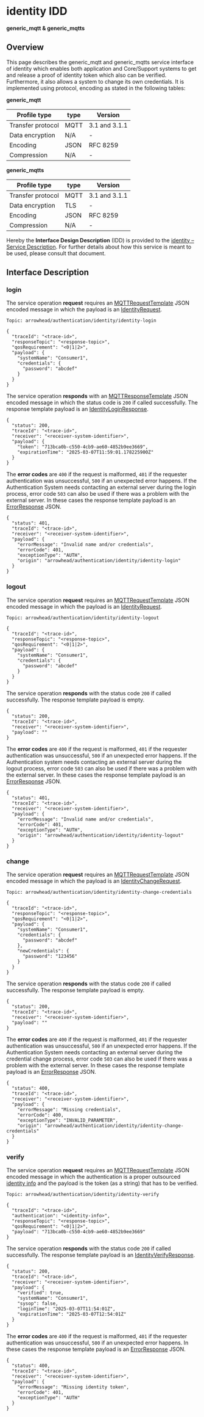 # identity IDD
**generic_mqtt & generic_mqtts**

## Overview

This page describes the generic_mqtt and generic_mqtts service interface of identity which enables both application and Core/Support systems to
get and release a proof of identity token which also can be verified. Furthermore, it also allows a system to
change its own credentials. It is implemented using protocol, encoding as stated in the
following tables:

**generic_mqtt**

Profile type | type | Version
--- | --- | ---
Transfer protocol | MQTT | 3.1 and 3.1.1
Data encryption | N/A | -
Encoding | JSON | RFC 8259
Compression | N/A | -

**generic_mqtts**

Profile type | type | Version
--- | --- | ---
Transfer protocol | MQTT | 3.1 and 3.1.1
Data encryption | TLS | -
Encoding | JSON | RFC 8259
Compression | N/A | -

Hereby the **Interface Design Description** (IDD) is provided to the [identity – Service Description](../../assets/sd/5_0_0/identity_sd.pdf). For further details about how this service is meant to be used, please consult that document.

## Interface Description

### login

The service operation **request** requires an [MQTTRequestTemplate](../data-models/mqtt-request-template.md) JSON encoded message in which the payload is an [IdentityRequest](../data-models/identity-request.md).

```
Topic: arrowhead/authentication/identity/identity-login

{
  "traceId": "<trace-id>",
  "responseTopic": "<response-topic>",
  "qosRequirement": "<0|1|2>",
  "payload": {
    "systemName": "Consumer1",
    "credentials": {
      "password": "abcdef"
    }
  }
}
```

The service operation **responds** with an [MQTTResponseTemplate](../data-models/mqtt-response-template.md) JSON encoded message in which the status code is `200` if called successfully. The response template payload is an
[IdentityLoginResponse](../data-models/identity-login-response.md).


```
{
  "status": 200,
  "traceId": "<trace-id>",
  "receiver": "<receiver-system-identifier>",
  "payload": {
    "token": "713bca0b-c550-4cb9-ae60-4852b9ee3669",
    "expirationTime": "2025-03-07T11:59:01.178225900Z"
  }
}
```

The **error codes** are `400` if the request is malformed, `401` if the requester authentication was unsuccessful,
`500` if an unexpected error happens. If the Authentication System needs contacting an external server during the login process,
error code `503` can also be used if there was a problem with the external server.  In these cases the response template payload is an
[ErrorResponse](../data-models/error-response.md) JSON.

```
{
  "status": 401,
  "traceId": "<trace-id>",
  "receiver": "<receiver-system-identifier>",
  "payload": {
    "errorMessage": "Invalid name and/or credentials",
    "errorCode": 401,
    "exceptionType": "AUTH",
    "origin": "arrowhead/authentication/identity/identity-login"
  }
}
```

### logout

The service operation **request** requires an [MQTTRequestTemplate](../data-models/mqtt-request-template.md) JSON encoded message in which the payload is an [IdentityRequest](../data-models/identity-request.md).

```
Topic: arrowhead/authentication/identity/identity-logout

{
  "traceId": "<trace-id>",
  "responseTopic": "<response-topic>",
  "qosRequirement": "<0|1|2>",
  "payload": {
    "systemName": "Consumer1",
    "credentials": {
      "password": "abcdef"
    }
  }
}
```

The service operation **responds** with the status code `200` if called successfully. The response template payload is empty.

```
{
  "status": 200,
  "traceId": "<trace-id>",
  "receiver": "<receiver-system-identifier>",
  "payload": ""
}
```

The **error codes** are `400` if the request is malformed, `401` if the requester authentication was unsuccessful,
`500` if an unexpected error happens. If the Authentication system needs contacting an external server during the logout process,
error code `503` can also be used if there was a problem with the external server.  In these cases the response template payload is an
[ErrorResponse](../data-models/error-response.md) JSON.


```
{
  "status": 401,
  "traceId": "<trace-id>",
  "receiver": "<receiver-system-identifier>",
  "payload": {
    "errorMessage": "Invalid name and/or credentials",
    "errorCode": 401,
    "exceptionType": "AUTH",
    "origin": "arrowhead/authentication/identity/identity-logout"
  }
}
```

### change

The service operation **request** requires an [MQTTRequestTemplate](../data-models/mqtt-request-template.md) JSON encoded message in which the payload is an [IdentityChangeRequest](../data-models/identity-change-request.md).

```
Topic: arrowhead/authentication/identity/identity-change-credentials

{
  "traceId": "<trace-id>",
  "responseTopic": "<response-topic>",
  "qosRequirement": "<0|1|2>",
  "payload": {
    "systemName": "Consumer1",
    "credentials": {
      "password": "abcdef"
    },
    "newCredentials": {
      "password": "123456"
    }
  }
}
```

The service operation **responds** with the status code `200` if called successfully. The response template payload is empty.

```
{
  "status": 200,
  "traceId": "<trace-id>",
  "receiver": "<receiver-system-identifier>",
  "payload": ""
}
```

The **error codes** are `400` if the request is malformed, `401` if the requester authentication was unsuccessful,
`500` if an unexpected error happens. If the Authentication System needs contacting an external server during the credential change process,
error code `503` can also be used if there was a problem with the external server. In these cases the response template payload is an
[ErrorResponse](../data-models/error-response.md) JSON.

```
{
  "status": 400,
  "traceId": "<trace-id>",
  "receiver": "<receiver-system-identifier>",
  "payload": {
    "errorMessage": "Missing credentials",
    "errorCode": 400,
    "exceptionType": "INVALID_PARAMETER",
    "origin": "arrowhead/authentication/identity/identity-change-credentials"
  }
}
```

### verify

The service operation **request** requires an [MQTTRequestTemplate](../data-models/mqtt-request-template.md) JSON encoded message in which the authentication is a proper outsourced [identity info](../../api/authentication_policy.md/#mqtt) and the payload is the token (as a string) that has to be verified.


```
Topic: arrowhead/authentication/identity/identity-verify

{
  "traceId": "<trace-id>",
  "authentication": "<identity-info>",
  "responseTopic": "<response-topic>",
  "qosRequirement": "<0|1|2>",
  "payload": "713bca0b-c550-4cb9-ae60-4852b9ee3669"
}

```

The service operation **responds** with the status code `200` if called successfully. The response template payload is an
[IdentityVerifyResponse](../data-models/identity-verify-response.md).

```
{
  "status": 200,
  "traceId": "<trace-id>",
  "receiver": "<receiver-system-identifier>",
  "payload": {
    "verified": true,
    "systemName": "Consumer1",
    "sysop": false,
    "loginTime": "2025-03-07T11:54:01Z",
    "expirationTime": "2025-03-07T12:54:01Z"
  }
}
```

The **error codes** are `400` if the request is malformed, `401` if the requester authentication was unsuccessful,
`500` if an unexpected error happens. In these cases the response template payload is an
[ErrorResponse](../data-models/error-response.md) JSON.

```
{
  "status": 400,
  "traceId": "<trace-id>",
  "receiver": "<receiver-system-identifier>",
  "payload": {
    "errorMessage": "Missing identity token",
    "errorCode": 401,
    "exceptionType": "AUTH"
  }
}
```